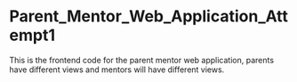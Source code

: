 # Parent_Mentor_Web_Application_Attempt1
This is the frontend code for the parent mentor web application, parents have different views and mentors will have different views.
